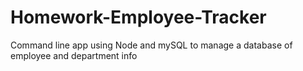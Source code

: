 # Homework-Employee-Tracker
Command line app using Node and mySQL to manage a database of employee and department info
